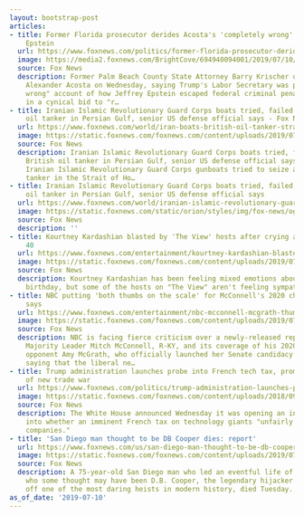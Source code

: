 ```yaml
---
layout: bootstrap-post
articles:
- title: Former Florida prosecutor derides Acosta's 'completely wrong' account concerning
    Epstein
  url: https://www.foxnews.com/politics/former-florida-prosecutor-derides-acostas-completely-wrong-account-concerning-epstein
  image: https://media2.foxnews.com/BrightCove/694940094001/2019/07/10/694940094001_6057586773001_6057589431001-vs.jpg
  source: Fox News
  description: Former Palm Beach County State Attorney Barry Krischer unloaded on
    Alexander Acosta on Wednesday, saying Trump's Labor Secretary was peddling a "completely
    wrong" account of how Jeffrey Epstein escaped federal criminal penalties in 2008
    in a cynical bid to "r…
- title: Iranian Islamic Revolutionary Guard Corps boats tried, failed to seize British
    oil tanker in Persian Gulf, senior US defense official says - Fox News
  url: https://www.foxnews.com/world/iran-boats-british-oil-tanker-strait-hormuz
  image: https://static.foxnews.com/foxnews.com/content/uploads/2019/07/AP19192249186582.jpg
  source: Fox News
  description: Iranian Islamic Revolutionary Guard Corps boats tried, failed to seize
    British oil tanker in Persian Gulf, senior US defense official says Fox News Five
    Iranian Islamic Revolutionary Guard Corps gunboats tried to seize a British oil
    tanker in the Strait of Ho…
- title: Iranian Islamic Revolutionary Guard Corps boats tried, failed to seize British
    oil tanker in Persian Gulf, senior US defense official says
  url: https://www.foxnews.com/world/iranian-islamic-revolutionary-guard-corps-boats-tried-failed-to-seize-british-oil-tanker-in-persian-gulf-senior-us-defense-official-says
  image: https://static.foxnews.com/static/orion/styles/img/fox-news/og/og-fox-news.png
  source: Fox News
  description: ''
- title: Kourtney Kardashian blasted by 'The View' hosts after crying about turning
    40
  url: https://www.foxnews.com/entertainment/kourtney-kardashian-blasted-by-the-view-hosts-crying-turning-40
  image: https://static.foxnews.com/foxnews.com/content/uploads/2019/07/the-view-khloe-kardashian.png
  source: Fox News
  description: Kourtney Kardashian has been feeling mixed emotions about her 40th
    birthday, but some of the hosts on "The View" aren't feeling sympathetic.
- title: NBC putting 'both thumbs on the scale' for McConnell's 2020 challenger, critic
    says
  url: https://www.foxnews.com/entertainment/nbc-mcconnell-mcgrath-thumbs-scale
  image: https://static.foxnews.com/foxnews.com/content/uploads/2019/07/McConnell-McGrath_AP.jpg
  source: Fox News
  description: NBC is facing fierce criticism over a newly-released report on Senate
    Majority Leader Mitch McConnell, R-KY, and its coverage of his 2020 Democratic
    opponent Amy McGrath, who officially launched her Senate candidacy Tuesday morning,
    saying that the liberal ne…
- title: Trump administration launches probe into French tech tax, prompting fears
    of new trade war
  url: https://www.foxnews.com/politics/trump-administration-launches-probe-into-french-tax-prompting-fears-of-trade-war
  image: https://static.foxnews.com/foxnews.com/content/uploads/2018/09/pariseiffeltower.jpg
  source: Fox News
  description: The White House announced Wednesday it was opening an investigation
    into whether an imminent French tax on technology giants "unfairly targets American
    companies."
- title: 'San Diego man thought to be DB Cooper dies: report'
  url: https://www.foxnews.com/us/san-diego-man-thought-to-be-db-cooper-dies-report
  image: https://static.foxnews.com/foxnews.com/content/uploads/2019/07/Rackstraw_Cooper_comparisson.png
  source: Fox News
  description: A 75-year-old San Diego man who led an eventful life of danger and
    who some thought may have been D.B. Cooper, the legendary hijacker who pulled
    off one of the most daring heists in modern history, died Tuesday.
as_of_date: '2019-07-10'
---
```


